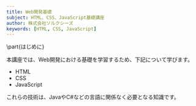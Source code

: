 ```yaml
---
title: Web開発基礎
subject: HTML、CSS、JavaScript基礎講座
author: 株式会社ソルクシーズ
keywords: [HTML, CSS, JavaScript]
---
```


\part{はじめに}

本講座では、Web開発における基礎を学習するため、下記について学びます。

- HTML
- CSS
- JavaScript

これらの技術は、JavaやC#などの言語に関係なく必要となる知識です。



